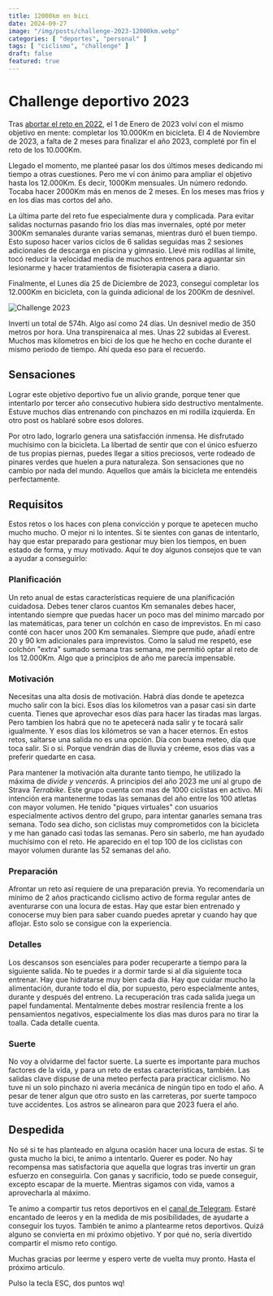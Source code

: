 ```yaml
---
title: 12000km en bici
date: 2024-09-27
image: "/img/posts/challenge-2023-12000km.webp"
categories: [ "deportes", "personal" ]
tags: [ "ciclismo", "challenge" ]
draft: false
featured: true
---
```


# Challenge deportivo 2023

Tras [abortar el reto en 2022](/posts/challenge-2022-10000km-en-bici), el 1 de Enero de 2023 volví con el mismo objetivo en mente: completar los 10.000Km en bicicleta. El 4 de Noviembre de 2023, a falta de 2 meses para finalizar el año 2023, completé por fín el reto de los 10.000Km.

Llegado el momento, me planteé pasar los dos últimos meses dedicando mi tiempo a otras cuestiones. Pero me ví con ánimo para ampliar el objetivo hasta los 12.000Km. Es decir, 1000Km mensuales. Un número redondo. Tocaba hacer 2000Km más en menos de 2 meses. En los meses mas frios y en los días mas cortos del año.

La última parte del reto fue especialmente dura y complicada. Para evitar salidas nocturnas pasando frio los días mas invernales, opté por meter 300Km semanales durante varias semanas, mientras duró el buen tiempo. Esto suposo hacer varios ciclos de 6 salidas seguidas mas 2 sesiones adicionales de descarga en piscina y gimnasio. Llevé mis rodillas al limite, tocó reducir la velocidad media de muchos entrenos para aguantar sin lesionarme y hacer tratamientos de fisioterapia casera a diario.

Finalmente, el Lunes día 25 de Diciembre de 2023, conseguí completar los 12.000Km en bicicleta, con la guinda adicional de los 200Km de desnivel.

![Challenge 2023](/img/reto-12000km-completado.jpg)

Invertí un total de 574h. Algo así como 24 días. Un desnivel medio de 350 metros por hora. Una transpirenaica al mes. Unas 22 subidas al Everest. Muchos mas kilometros en bici de los que he hecho en coche durante el mismo periodo de tiempo. Ahí queda eso para el recuerdo.

## Sensaciones

Lograr este objetivo deportivo fue un alivio grande, porque tener que intentarlo por tercer año consecutivo hubiera sido destructivo mentalmente. Estuve muchos días entrenando con pinchazos en mi rodilla izquierda. En otro post os hablaré sobre esos dolores.

Por otro lado, lograrlo genera una satisfacción inmensa. He disfrutado muchísimo con la bicicleta. La libertad de sentir que con el único esfuerzo de tus propias piernas, puedes llegar a sitios preciosos, verte rodeado de pinares verdes que huelen a pura naturaleza. Son sensaciones que no cambio por nada del mundo. Aquellos que amáis la bicicleta me entendéis perfectamente.

## Requisitos

Estos retos o los haces con plena convicción y porque te apetecen mucho mucho mucho. O mejor ni lo intentes. Si te sientes con ganas de intentarlo, hay que estar preparado para gestionar muy bien los tiempos, en buen estado de forma, y muy motivado. Aquí te doy algunos consejos que te van a ayudar a conseguirlo:

### Planificación

Un reto anual de estas características requiere de una planificación cuidadosa. Debes tener claros cuantos Km semanales debes hacer, intentando siempre que puedas hacer un poco mas del minimo marcado por las matemáticas, para tener un colchón en caso de imprevistos. En mi caso conté con hacer unos 200 Km semanales. Siempre que pude, añadí entre 20 y 90 km adicionales para imprevistos. Como la salud me respetó, ese colchón "extra" sumado semana tras semana, me permitió optar al reto de los 12.000Km. Algo que a principios de año me parecía impensable.

### Motivación

Necesitas una alta dosis de motivación. Habrá días donde te apetezca mucho salir con la bici. Esos días los kilometros van a pasar casi sin darte cuenta. Tienes que aprovechar esos días para hacer las tiradas mas largas. Pero tambien los habrá que no te apetecerá nada salir y te tocará salir igualmente. Y esos días los kilómetros se van a hacer eternos. En estos retos, saltarse una salida no es una opción. Día con buena meteo, día que toca salir. Si o si. Porque vendrán dias de lluvia y créeme, esos días vas a preferir quedarte en casa.

Para mantener la motivación alta durante tanto tiempo, he utilizado la máxima de *divide y vencerás*. A principios del año 2023 me uní al grupo de Strava *Terrabike*. Este grupo cuenta con mas de 1000 ciclistas en activo. Mi intención era mantenerme todas las semanas del año entre los 100 atletas con mayor volumen. He tenido "piques virtuales" con usuarios especialmente activos dentro del grupo, para intentar ganarles semana tras semana. Todo sea dicho, son ciclistas muy comprometidos con la bicicleta y me han ganado casi todas las semanas. Pero sin saberlo, me han ayudado muchísimo con el reto. He aparecido en el top 100 de los ciclistas con mayor volumen durante las 52 semanas del año.

### Preparación

Afrontar un reto así requiere de una preparación previa. Yo recomendaría un mínimo de 2 años practicando ciclismo activo de forma regular antes de aventurarse con una locura de estas. Hay que estar bien entrenado y conocerse muy bien para saber cuando puedes apretar y cuando hay que aflojar. Esto solo se consigue con la experiencia.

### Detalles

Los descansos son esenciales para poder recuperarte a tiempo para la siguiente salida. No te puedes ir a dormir tarde si al día siguiente toca entrenar. Hay que hidratarse muy bien cada día. Hay que cuidar mucho la alimentación, durante todo el día, por supuesto, pero especialmente antes, durante y después del entreno. La recuperación tras cada salida juega un papel fundamental. Mentalmente debes mostrar resilencia frente a los pensamientos negativos, especialmente los dias mas duros para no tirar la toalla. Cada detalle cuenta.

### Suerte

No voy a olvidarme del factor suerte. La suerte es importante para muchos factores de la vida, y para un reto de estas características, también. Las salidas clave dispuse de una meteo perfecta para practicar ciclismo. No tuve ni un solo pinchazo ni averia mecánica de ningún tipo en todo el año. A pesar de tener algun que otro susto en las carreteras, por suerte tampoco tuve accidentes. Los astros se alinearon para que 2023 fuera el año.

## Despedida

No sé si te has planteado en alguna ocasión hacer una locura de estas. Si te gusta mucho la bici, te animo a intentarlo. Querer es poder. No hay recompensa mas satisfactoria que aquella que logras tras invertir un gran esfuerzo en conseguirla. Con ganas y sacrificio, todo se puede conseguir, excepto escapar de la muerte. Mientras sigamos con vida, vamos a aprovecharla al máximo.

Te animo a compartir tus retos deportivos en el [canal de Telegram](https://t.me/lateclaescape). Estaré encantado de leeros y en la medida de mis posibilidades, de ayudarte a conseguir los tuyos. También te animo a plantearme retos deportivos. Quizá alguno se convierta en mi próximo objetivo. Y por qué no, sería divertido compartir el mismo reto contigo.

Muchas gracias por leerme y espero verte de vuelta muy pronto. Hasta el próximo articulo.

Pulso la tecla ESC, dos puntos wq!
